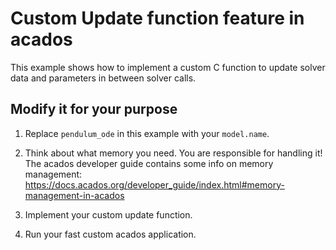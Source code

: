 # Custom Update function feature in acados

This example shows how to implement a custom C function to update solver data and parameters in between solver calls.

## Modify it for your purpose

1. Replace `pendulum_ode` in this example with your `model.name`.

2. Think about what memory you need. You are responsible for handling it!
The acados developer guide contains some info on memory management:
https://docs.acados.org/developer_guide/index.html#memory-management-in-acados

3. Implement your custom update function.

4. Run your fast custom acados application.
